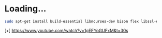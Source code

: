 # Loading...

```bash
sudo apt-get install build-essential libncurses-dev bison flex libssl-dev libelf-dev
```

[+] https://www.youtube.com/watch?v=1gEFYoGUFxM&t=30s
